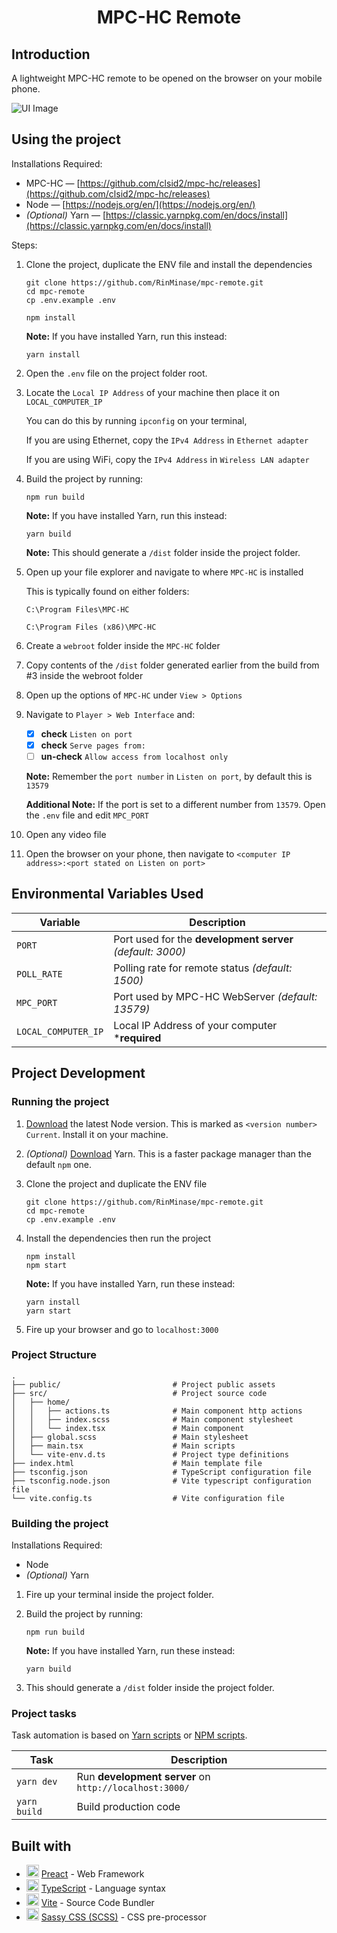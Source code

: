 <h1 align="center"> MPC-HC Remote </h1>

## Introduction
A lightweight MPC-HC remote to be opened on the browser on your mobile phone.

![UI Image](https://github.com/RinMinase/mpc-remote/blob/main/.github/UI.png?raw=true)

## Using the project

Installations Required:
- MPC-HC — [https://github.com/clsid2/mpc-hc/releases](https://github.com/clsid2/mpc-hc/releases)
- Node — [https://nodejs.org/en/](https://nodejs.org/en/)
- _(Optional)_ Yarn — [https://classic.yarnpkg.com/en/docs/install](https://classic.yarnpkg.com/en/docs/install)

Steps:
1. Clone the project, duplicate the ENV file and install the dependencies

    ```
    git clone https://github.com/RinMinase/mpc-remote.git
    cd mpc-remote
    cp .env.example .env

    npm install
    ```

    **Note:** If you have installed Yarn, run this instead:

    ```
    yarn install
    ```

2. Open the `.env` file on the project folder root.

3. Locate the `Local IP Address` of your machine then place it on `LOCAL_COMPUTER_IP`

    You can do this by running `ipconfig` on your terminal,

    If you are using Ethernet, copy the `IPv4 Address` in `Ethernet adapter`

    If you are using WiFi, copy the `IPv4 Address` in `Wireless LAN adapter`

4. Build the project by running:

    ```
    npm run build
    ```

    **Note:** If you have installed Yarn, run this instead:

    ```
    yarn build
    ```

    **Note:** This should generate a `/dist` folder inside the project folder.

5. Open up your file explorer and navigate to where `MPC-HC` is installed

    This is typically found on either folders:

    ```
    C:\Program Files\MPC-HC
    ```

    ```
    C:\Program Files (x86)\MPC-HC
    ```

6. Create a `webroot` folder inside the `MPC-HC` folder

7. Copy contents of the `/dist` folder generated earlier from the build from #3 inside the webroot folder

8. Open up the options of `MPC-HC` under `View > Options`

9. Navigate to `Player > Web Interface` and:
    - [x] **check** `Listen on port`
    - [x] **check** `Serve pages from:`
    - [ ] **un-check** `Allow access from localhost only`

    **Note:** Remember the `port number` in `Listen on port`, by default this is `13579`

    **Additional Note:** If the port is set to a different number from `13579`. Open the `.env` file and edit `MPC_PORT`

10. Open any video file

11. Open the browser on your phone, then navigate to `<computer IP address>:<port stated on Listen on port>`


## Environmental Variables Used

| Variable            | Description                                                |
| ------------------- | ---------------------------------------------------------- |
| `PORT`              | Port used for the **development server** _(default: 3000)_ |
| `POLL_RATE`         | Polling rate for remote status _(default: 1500)_           |
| `MPC_PORT`          | Port used by MPC-HC WebServer _(default: 13579)_           |
| `LOCAL_COMPUTER_IP` | Local IP Address of your computer ***required**            |


## Project Development

### Running the project
1. [Download](https://nodejs.org/en/) the latest Node version. This is marked as `<version number> Current`. Install it on your machine.

2. _(Optional)_ [Download](https://yarnpkg.com) Yarn. This is a faster package manager than the default `npm` one.

3. Clone the project and duplicate the ENV file

    ```
    git clone https://github.com/RinMinase/mpc-remote.git
    cd mpc-remote
    cp .env.example .env
    ```

4. Install the dependencies then run the project

    ```
    npm install
    npm start
    ```

    **Note:** If you have installed Yarn, run these instead:

    ```
    yarn install
    yarn start
    ```

5. Fire up your browser and go to `localhost:3000`


### Project Structure
    .
    ├── public/                         # Project public assets
    ├── src/                            # Project source code
    │   ├── home/
    │   │   ├── actions.ts              # Main component http actions
    │   │   ├── index.scss              # Main component stylesheet
    │   │   └── index.tsx               # Main component
    │   ├── global.scss                 # Main stylesheet
    │   ├── main.tsx                    # Main scripts
    │   └── vite-env.d.ts               # Project type definitions
    ├── index.html                      # Main template file
    ├── tsconfig.json                   # TypeScript configuration file
    ├── tsconfig.node.json              # Vite typescript configuration file
    └── vite.config.ts                  # Vite configuration file


### Building the project
Installations Required:
- Node
- _(Optional)_ Yarn

1. Fire up your terminal inside the project folder.

2. Build the project by running:

    ```
    npm run build
    ```

    **Note:** If you have installed Yarn, run these instead:

    ```
    yarn build
    ```

3. This should generate a `/dist` folder inside the project folder.


### Project tasks

Task automation is based on [Yarn scripts](https://yarnpkg.com/lang/en/docs/cli/run/) or [NPM scripts](https://docs.npmjs.com/misc/scripts).

| Task         | Description                                            |
| ------------ | ------------------------------------------------------ |
| `yarn dev`   | Run **development server** on `http://localhost:3000/` |
| `yarn build` | Build production code                                  |


## Built with
* <img width=20 height=20 src="https://preactjs.com/favicon.ico"> [Preact](https://preactjs.com/) - Web Framework
* <img width=20 height=20 src="https://www.typescriptlang.org/favicon-32x32.png"> [TypeScript](https://www.typescriptlang.org/) - Language syntax
* <img width=20 height=20 src="https://vitejs.dev/logo.svg"> [Vite](https://vitejs.dev/) - Source Code Bundler
* <img width=20 height=20 src="https://sass-lang.com/favicon.ico"> [Sassy CSS (SCSS)](https://sass-lang.com/) - CSS pre-processor
